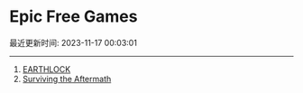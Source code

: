 # Epic Free Games

最近更新时间: 2023-11-17 00:03:01

--- 
1. [EARTHLOCK](https://store.epicgames.com/en-US/p/earthlock-e7d979) 
2. [Surviving the Aftermath](https://store.epicgames.com/en-US/p/surviving-the-aftermath) 
